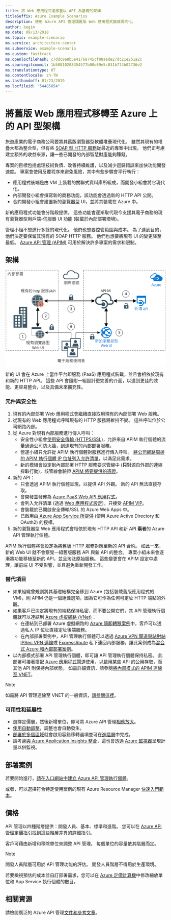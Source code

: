```yaml
---
title: 將 Web 應用程式遷移至以 API 為基礎的架構
titleSuffix: Azure Example Scenarios
description: 使用 Azure API 管理讓舊版 Web 應用程式變成現代化。
author: begim
ms.date: 09/13/2018
ms.topic: example-scenario
ms.service: architecture-center
ms.subservice: example-scenario
ms.custom: fasttrack
ms.openlocfilehash: c7ddc8e8b5e41768745cf08aede27dc21e2b1a2c
ms.sourcegitcommit: 1b50810208354577b00e89e5c031b774b02736e2
ms.translationtype: HT
ms.contentlocale: zh-TW
ms.lasthandoff: 01/23/2019
ms.locfileid: "54485854"
---
```

# <a name="migrating-a-legacy-web-application-to-an-api-based-architecture-on-azure"></a>將舊版 Web 應用程式移轉至 Azure 上的 API 型架構

旅遊產業的電子商務公司要將其舊版瀏覽器型軟體堆疊現代化。 雖然其現有的堆疊大都為整合型，但有些 [SOAP 型 HTTP 服務][soap]從最近的專案中出現。 他們正考慮建立額外的收益來源，讓一些已開發的內部智慧財產能夠賺錢。

專案的目標包括處理技術負債、改善持續維護，以及減少迴歸錯誤來加快功能開發速度。 專案會使用反覆程序來避免風險，其中有些步驟會平行執行：

- 應用程式後端是由 VM 上裝載的關聯式資料庫所組成，而開發小組會將它現代化。
- 內部開發小組會撰寫新的商務功能，該功能會透過新的 HTTP API 公開。
- 合約開發小組會建置新的瀏覽器型 UI，並將其裝載在 Azure 中。

新的應用程式功能會分階段提供。 這些功能會逐漸取代現今支援其電子商務的現有瀏覽器型用戶端-伺服器 UI 功能 (裝載於內部部署環境)。

管理小組不想進行多餘的現代化。 他們也想要控管範圍與成本。 為了達到目的，他們決定要保留其現有的 SOAP HTTP 服務。 他們也想要將現有 UI 的變更降至最低。 [Azure API 管理 (APIM)][apim] 可用於解決許多專案的需求和限制。

## <a name="architecture"></a>架構

![架構圖表][architecture]

新的 UI 會在 Azure 上當作平台即服務 (PaaS) 應用程式裝載，並且會相依於現有和新的 HTTP API。 這些 API 會隨附一組設計更完善的介面，以達到更佳的效能、更容易整合，以及具備未來擴充性。

### <a name="components-and-security"></a>元件與安全性

1. 現有的內部部署 Web 應用程式會繼續直接取用現有的內部部署 Web 服務。
2. 從現有的 Web 應用程式呼叫現有的 HTTP 服務將維持不變。 這些呼叫位於公司網路內部。
3. 從 Azure 對現有內部服務進行傳入呼叫：
    - 安全性小組會[使用安全傳輸 (HTTPS/SSL)][apim-ssl]，允許來自 APIM 執行個體的流量通過公司防火牆，到達現有的內部部署服務。
    - 營運小組只允許從 APIM 執行個體對服務進行傳入呼叫。 [將公司網路周邊的 APIM 執行個體 IP 位址列入允許清單][apim-whitelist-ip]，以滿足此需求。
    - 新的模組會設定到內部部署 HTTP 服務要求管線中 (**只**對源自外部的連線採取行動)，該管線會驗證 [APIM 將要提供的憑證][apim-mutualcert-auth]。
4. 新的 API：
    - 只會透過 APIM 執行個體呈現，以提供 API 外觀。 新的 API 無法直接存取。
    - 會開發並發佈為 [Azure PaaS Web API 應用程式][azure-api-apps]。
    - 會列入允許清單 (透過 [Web 應用程式設定][azure-appservice-ip-restrict])，只接受 [APIM VIP][apim-faq-vip]。
    - 會裝載於已開啟安全傳輸/SSL 的 Azure Web Apps 中。
    - 已啟用[由 Azure App Service 所提供][azure-appservice-auth] (使用 Azure Active Directory 和 OAuth2) 的授權。
5. 新的瀏覽器型 Web 應用程式會相依於現有 HTTP API 和新 API **兩者**的 Azure API 管理執行個體。

APIM 執行個體將會設定為將舊版 HTTP 服務對應至新的 API 合約。 如此一來，新的 Web UI 就不會察覺一組舊版服務 API 與新 API 的整合。 專案小組未來會逐漸將功能移植至新的 API，並且淘汰原始服務。 這些變更會在 APIM 設定中處理，讓前端 UI 不受影響，並且避免重新開發工作。

### <a name="alternatives"></a>替代項目

- 如果組織曾規劃將其基礎結構完全移到 Azure (包括裝載舊版應用程式的 VM)，則 APIM 仍是一個絕佳選項，因為它可作為任何可定址 HTTP 端點的外觀。
- 如果客戶已決定將現有的端點保持私密，而不要公開它們，其 API 管理執行個體就可以連結到 [Azure 虛擬網路 (VNet)][azure-vnet]：
  - 在連結到已部署 Azure 虛擬網路的 [Azure 隨即轉移案例][azure-vm-lift-shift]中，客戶可以透過私人 IP 位址直接定址後端服務。
  - 在內部部署案例中，API 管理執行個體可以透過 [Azure VPN 閘道與站對站 IPSec VPN 連線][azure-vpn]或 [ExpressRoute][azure-er] 私下連回內部服務，讓此案例成為[混合式 Azure 和內部部署案例][azure-hybrid]。
- 以內部模式部署 API 管理執行個體，即可讓 API 管理執行個體保持私密。 此部署可接著搭配 [Azure 應用程式閘道][ azure-appgw]使用，以啟用某些 API 的公用存取，而其他 API 則保持內部狀態。 如需詳細資訊，請參閱[將內部模式的 APIM 連線至 VNET][apim-vnet-internal]。

> [!NOTE]
> 如需將 API 管理連線至 VNET 的一般資訊，[請參閱這裡][apim-vnet]。

### <a name="availability-and-scalability"></a>可用性和延展性

- 選擇定價層，然後新增單位，即可將 Azure API 管理[相應放大][apim-scaleout]。
- [使用自動調整][apim-autoscale]，調整也會自動發生。
- [部署於多個區域][apim-multi-regions]就會啟用容錯移轉選項並可在[進階層][apim-pricing]中完成。
- 請考慮[與 Azure Application Insights 整合][azure-apim-ai]，這也會透過 [Azure 監視器][azure-mon]呈現計量以供監視。

## <a name="deploy-the-scenario"></a>部署案例

若要開始進行，[請在入口網站中建立 Azure API 管理執行個體][apim-create]。

或者，可以選擇符合特定使用案例的現有 Azure Resource Manager [快速入門範本][azure-quickstart-templates-apim]。

## <a name="pricing"></a>價格

API 管理以四種階層提供：開發人員、基本、標準和進階。 您可以在 [Azure API 管理定價指引][apim-pricing]找到這些階層差異的詳細指引。

客戶可藉由新增和移除單位來調整 API 管理。 每個單位的容量依其階層而定。

> [!NOTE]
> 開發人員階層可用於 API 管理功能的評估。 開發人員階層不得用於生產環境。

若要檢視預估的成本並自訂部署需求，您可以在 [Azure 定價計算機][pricing-calculator]中修改縮放單位和 App Service 執行個體的數目。

## <a name="related-resources"></a>相關資源

請檢閱廣泛的 Azure API 管理[文件和參考文章][apim]。

<!-- links -->

[architecture]: ./media/architecture-apim-api-scenario.png
[apim-create]: /azure/api-management/get-started-create-service-instance
[apim-git]: /azure/api-management/api-management-configuration-repository-git
[apim-multi-regions]: /azure/api-management/api-management-howto-deploy-multi-region
[apim-autoscale]: /azure/api-management/api-management-howto-autoscale
[apim-scaleout]: /azure/api-management/upgrade-and-scale
[azure-apim-ai]: /azure/api-management/api-management-howto-app-insights
[azure-ai]: /azure/application-insights/
[azure-mon]: /azure/monitoring-and-diagnostics/monitoring-overview
[azure-appgw]: /azure/application-gateway/application-gateway-introduction
[apim-vnet-internal]: /azure/api-management/api-management-howto-integrate-internal-vnet-appgateway
[apim-vnet]: /azure/api-management/api-management-using-with-vnet
[azure-hybrid]: /azure/architecture/reference-architectures/hybrid-networking/
[azure-er]: /azure/expressroute/expressroute-introduction
[azure-vpn]: /azure/vpn-gateway/vpn-gateway-howto-site-to-site-resource-manager-portal
[azure-vnet]: /azure/virtual-network/virtual-networks-overview
[azure-appservice-auth]: /azure/app-service/app-service-authentication-overview#identity-providers
[apim-faq-vip]: /azure/api-management/api-management-faq#is-the-api-management-gateway-ip-address-constant-can-i-use-it-in-firewall-rules
[azure-appservice-ip-restrict]: /azure/app-service/app-service-ip-restrictions
[azure-api-apps]: /azure/app-service/
[apim-ssl]: /azure/api-management/api-management-howto-manage-protocols-ciphers
[apim-mutualcert-auth]: /azure/api-management/api-management-howto-mutual-certificates
[apim-whitelist-ip]: /azure/api-management/api-management-faq#is-the-api-management-gateway-ip-address-constant-can-i-use-it-in-firewall-rules
[anti-corruption-layer-pattern]: /azure/architecture/patterns/anti-corruption-layer
[apim]: /azure/api-management/api-management-key-concepts
[apim-api-design-guidance]: /azure/architecture/best-practices/api-design
[visualstudio-youtube-solid-design]: https://youtu.be/agkWYPUcLpg
[azure-vm-lift-shift]: https://azure.microsoft.com/resources/azure-virtual-datacenter-lift-and-shift-guide/
[standard-pricing-calc]: https://azure.com/e/
[premium-pricing-calc]: https://azure.com/e/
[apim-pricing]: https://azure.microsoft.com/pricing/details/api-management/
[azure-quickstart-templates-apim]: https://azure.microsoft.com/resources/templates/?term=API+Management&pageNumber=1
[soap]: https://en.wikipedia.org/wiki/SOAP
[pricing-calculator]: https://azure.com/e/0e916a861fac464db61342d378cc0bd6
